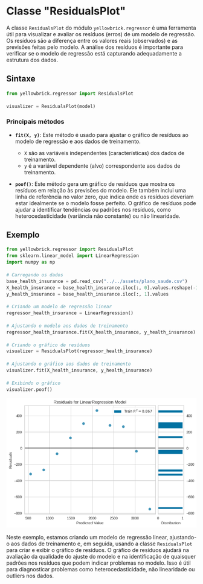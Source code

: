 # Classe "ResidualsPlot"

A classe `ResidualsPlot` do módulo `yellowbrick.regressor` é uma ferramenta útil para visualizar e avaliar os resíduos (erros) de um modelo de regressão. Os resíduos são a diferença entre os valores reais (observados) e as previsões feitas pelo modelo. A análise dos resíduos é importante para verificar se o modelo de regressão está capturando adequadamente a estrutura dos dados.

## Sintaxe

```python
from yellowbrick.regressor import ResidualsPlot

visualizer = ResidualsPlot(model)
```

### Principais métodos

- **`fit(X, y)`**: Este método é usado para ajustar o gráfico de resíduos ao modelo de regressão e aos dados de treinamento.

  - `X` são as variáveis independentes (características) dos dados de treinamento.
  - `y` é a variável dependente (alvo) correspondente aos dados de treinamento.

- **`poof()`**: Este método gera um gráfico de resíduos que mostra os resíduos em relação às previsões do modelo. Ele também inclui uma linha de referência no valor zero, que indica onde os resíduos deveriam estar idealmente se o modelo fosse perfeito. O gráfico de resíduos pode ajudar a identificar tendências ou padrões nos resíduos, como heterocedasticidade (variância não constante) ou não linearidade.

## Exemplo

```python
from yellowbrick.regressor import ResidualsPlot
from sklearn.linear_model import LinearRegression
import numpy as np

# Carregando os dados
base_health_insurance = pd.read_csv("../../assets/plano_saude.csv")
X_health_insurance = base_health_insurance.iloc[:, 0].values.reshape(-1, 1)
y_health_insurance = base_health_insurance.iloc[:, 1].values

# Criando um modelo de regressão linear
regressor_health_insurance = LinearRegression()

# Ajustando o modelo aos dados de treinamento
regressor_health_insurance.fit(X_health_insurance, y_health_insurance)

# Criando o gráfico de resíduos
visualizer = ResidualsPlot(regressor_health_insurance)

# Ajustando o gráfico aos dados de treinamento
visualizer.fit(X_health_insurance, y_health_insurance)

# Exibindo o gráfico
visualizer.poof()
```

![](./assets/exemplo-scatter-plot.png)

Neste exemplo, estamos criando um modelo de regressão linear, ajustando-o aos dados de treinamento e, em seguida, usando a classe `ResidualsPlot` para criar e exibir o gráfico de resíduos. O gráfico de resíduos ajudará na avaliação da qualidade do ajuste do modelo e na identificação de quaisquer padrões nos resíduos que podem indicar problemas no modelo. Isso é útil para diagnosticar problemas como heterocedasticidade, não linearidade ou outliers nos dados.